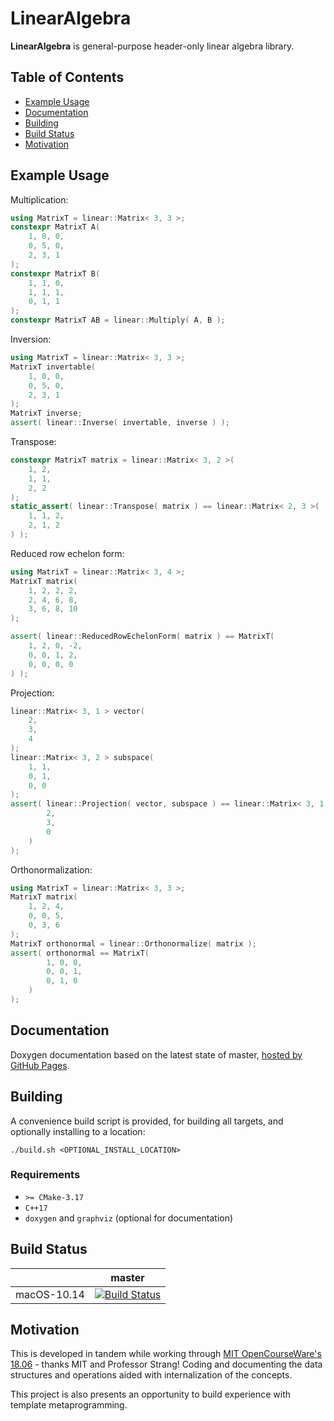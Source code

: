 # LinearAlgebra

**LinearAlgebra** is general-purpose header-only linear algebra library.

## Table of Contents

- [Example Usage](#example-usage)
- [Documentation](#documentation)
- [Building](#building)
- [Build Status](#build-status)
- [Motivation](#motivation)

## Example Usage

Multiplication:
```cpp
using MatrixT = linear::Matrix< 3, 3 >;
constexpr MatrixT A(
    1, 0, 0,
    0, 5, 0,
    2, 3, 1
);
constexpr MatrixT B(
    1, 1, 0,
    1, 1, 1,
    0, 1, 1
);
constexpr MatrixT AB = linear::Multiply( A, B );
```

Inversion:
```cpp
using MatrixT = linear::Matrix< 3, 3 >;
MatrixT invertable(
    1, 0, 0,
    0, 5, 0,
    2, 3, 1
);
MatrixT inverse;
assert( linear::Inverse( invertable, inverse ) );
```

Transpose:
```cpp
constexpr MatrixT matrix = linear::Matrix< 3, 2 >(
    1, 2,
    1, 1,
    2, 2
);
static_assert( linear::Transpose( matrix ) == linear::Matrix< 2, 3 >(
    1, 1, 2,
    2, 1, 2
) );
```

Reduced row echelon form:
```cpp
using MatrixT = linear::Matrix< 3, 4 >;
MatrixT matrix(
    1, 2, 2, 2,
    2, 4, 6, 8,
    3, 6, 8, 10
);

assert( linear::ReducedRowEchelonForm( matrix ) == MatrixT(
    1, 2, 0, -2,
    0, 0, 1, 2,
    0, 0, 0, 0
) );
```

Projection:
```cpp
linear::Matrix< 3, 1 > vector(
    2,
    3,
    4
);
linear::Matrix< 3, 2 > subspace(
    1, 1,
    0, 1,
    0, 0
);
assert( linear::Projection( vector, subspace ) == linear::Matrix< 3, 1 >(
        2,
        3,
        0
    )
);
```

Orthonormalization:
```cpp
using MatrixT = linear::Matrix< 3, 3 >;
MatrixT matrix(
    1, 2, 4,
    0, 0, 5,
    0, 3, 6
);
MatrixT orthonormal = linear::Orthonormalize( matrix );
assert( orthonormal == MatrixT(
        1, 0, 0,
        0, 0, 1,
        0, 1, 0
    )
);
```


## Documentation

Doxygen documentation based on the latest state of master, [hosted by GitHub Pages](https://moddyz.github.io/LinearAlgebra/).

## Building

A convenience build script is provided, for building all targets, and optionally installing to a location:
```
./build.sh <OPTIONAL_INSTALL_LOCATION>
```
### Requirements

- `>= CMake-3.17`
- `C++17`
- `doxygen` and `graphviz` (optional for documentation)

## Build Status

|       | master | 
| ----- | ------ | 
| macOS-10.14 | [![Build Status](https://travis-ci.com/moddyz/LinearAlgebra.svg?branch=master)](https://travis-ci.com/moddyz/LinearAlgebra) |

## Motivation

This is developed in tandem while working through [MIT OpenCourseWare's 18.06](https://ocw.mit.edu/courses/mathematics/18-06-linear-algebra-spring-2010/) - thanks MIT and Professor Strang!  Coding and documenting the data structures and operations aided with internalization of the concepts. 

This project is also presents an opportunity to build experience with template metaprogramming.
